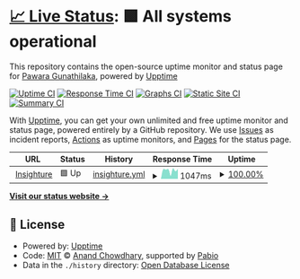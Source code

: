 # [📈 Live Status](https://PawaraGunathilaka.github.io/upptime-test): <!--live status--> **🟩 All systems operational**

This repository contains the open-source uptime monitor and status page for [Pawara Gunathilaka](https://PawaraGunathilaka.github.io/upptime-test), powered by [Upptime](https://github.com/upptime/upptime)

[![Uptime CI](https://github.com/PawaraGunathilaka/upptime-test/workflows/Uptime%20CI/badge.svg)](https://github.com/PawaraGunathilaka/upptime-test/actions?query=workflow%3A%22Uptime+CI%22)
[![Response Time CI](https://github.com/PawaraGunathilaka/upptime-test/workflows/Response%20Time%20CI/badge.svg)](https://github.com/PawaraGunathilaka/upptime-test/actions?query=workflow%3A%22Response+Time+CI%22)
[![Graphs CI](https://github.com/PawaraGunathilaka/upptime-test/workflows/Graphs%20CI/badge.svg)](https://github.com/PawaraGunathilaka/upptime-test/actions?query=workflow%3A%22Graphs+CI%22)
[![Static Site CI](https://github.com/PawaraGunathilaka/upptime-test/workflows/Static%20Site%20CI/badge.svg)](https://github.com/PawaraGunathilaka/upptime-test/actions?query=workflow%3A%22Static+Site+CI%22)
[![Summary CI](https://github.com/PawaraGunathilaka/upptime-test/workflows/Summary%20CI/badge.svg)](https://github.com/PawaraGunathilaka/upptime-test/actions?query=workflow%3A%22Summary+CI%22)

With [Upptime](https://upptime.js.org), you can get your own unlimited and free uptime monitor and status page, powered entirely by a GitHub repository. We use [Issues](https://github.com/PawaraGunathilaka/upptime-test/issues) as incident reports, [Actions](https://github.com/PawaraGunathilaka/upptime-test/actions) as uptime monitors, and [Pages](https://PawaraGunathilaka.github.io/upptime-test) for the status page.

<!--start: status pages-->
<!-- This summary is generated by Upptime (https://github.com/upptime/upptime) -->
<!-- Do not edit this manually, your changes will be overwritten -->
<!-- prettier-ignore -->
| URL | Status | History | Response Time | Uptime |
| --- | ------ | ------- | ------------- | ------ |
| <img alt="" src="https://icons.duckduckgo.com/ip3/www.insighture.com.ico" height="13"> [Insighture](https://www.insighture.com) | 🟩 Up | [insighture.yml](https://github.com/PawaraGunathilaka/upptime-test/commits/HEAD/history/insighture.yml) | <details><summary><img alt="Response time graph" src="./graphs/insighture/response-time-week.png" height="20"> 1047ms</summary><br><a href="https://PawaraGunathilaka.github.io/upptime-test/history/insighture"><img alt="Response time 1096" src="https://img.shields.io/endpoint?url=https%3A%2F%2Fraw.githubusercontent.com%2FPawaraGunathilaka%2Fupptime-test%2FHEAD%2Fapi%2Finsighture%2Fresponse-time.json"></a><br><a href="https://PawaraGunathilaka.github.io/upptime-test/history/insighture"><img alt="24-hour response time 1185" src="https://img.shields.io/endpoint?url=https%3A%2F%2Fraw.githubusercontent.com%2FPawaraGunathilaka%2Fupptime-test%2FHEAD%2Fapi%2Finsighture%2Fresponse-time-day.json"></a><br><a href="https://PawaraGunathilaka.github.io/upptime-test/history/insighture"><img alt="7-day response time 1047" src="https://img.shields.io/endpoint?url=https%3A%2F%2Fraw.githubusercontent.com%2FPawaraGunathilaka%2Fupptime-test%2FHEAD%2Fapi%2Finsighture%2Fresponse-time-week.json"></a><br><a href="https://PawaraGunathilaka.github.io/upptime-test/history/insighture"><img alt="30-day response time 1096" src="https://img.shields.io/endpoint?url=https%3A%2F%2Fraw.githubusercontent.com%2FPawaraGunathilaka%2Fupptime-test%2FHEAD%2Fapi%2Finsighture%2Fresponse-time-month.json"></a><br><a href="https://PawaraGunathilaka.github.io/upptime-test/history/insighture"><img alt="1-year response time 1096" src="https://img.shields.io/endpoint?url=https%3A%2F%2Fraw.githubusercontent.com%2FPawaraGunathilaka%2Fupptime-test%2FHEAD%2Fapi%2Finsighture%2Fresponse-time-year.json"></a></details> | <details><summary><a href="https://PawaraGunathilaka.github.io/upptime-test/history/insighture">100.00%</a></summary><a href="https://PawaraGunathilaka.github.io/upptime-test/history/insighture"><img alt="All-time uptime 100.00%" src="https://img.shields.io/endpoint?url=https%3A%2F%2Fraw.githubusercontent.com%2FPawaraGunathilaka%2Fupptime-test%2FHEAD%2Fapi%2Finsighture%2Fuptime.json"></a><br><a href="https://PawaraGunathilaka.github.io/upptime-test/history/insighture"><img alt="24-hour uptime 100.00%" src="https://img.shields.io/endpoint?url=https%3A%2F%2Fraw.githubusercontent.com%2FPawaraGunathilaka%2Fupptime-test%2FHEAD%2Fapi%2Finsighture%2Fuptime-day.json"></a><br><a href="https://PawaraGunathilaka.github.io/upptime-test/history/insighture"><img alt="7-day uptime 100.00%" src="https://img.shields.io/endpoint?url=https%3A%2F%2Fraw.githubusercontent.com%2FPawaraGunathilaka%2Fupptime-test%2FHEAD%2Fapi%2Finsighture%2Fuptime-week.json"></a><br><a href="https://PawaraGunathilaka.github.io/upptime-test/history/insighture"><img alt="30-day uptime 100.00%" src="https://img.shields.io/endpoint?url=https%3A%2F%2Fraw.githubusercontent.com%2FPawaraGunathilaka%2Fupptime-test%2FHEAD%2Fapi%2Finsighture%2Fuptime-month.json"></a><br><a href="https://PawaraGunathilaka.github.io/upptime-test/history/insighture"><img alt="1-year uptime 100.00%" src="https://img.shields.io/endpoint?url=https%3A%2F%2Fraw.githubusercontent.com%2FPawaraGunathilaka%2Fupptime-test%2FHEAD%2Fapi%2Finsighture%2Fuptime-year.json"></a></details>

<!--end: status pages-->

[**Visit our status website →**](https://PawaraGunathilaka.github.io/upptime-test)

## 📄 License

- Powered by: [Upptime](https://github.com/upptime/upptime)
- Code: [MIT](./LICENSE) © [Anand Chowdhary](https://anandchowdhary.com), supported by [Pabio](https://pabio.com)
- Data in the `./history` directory: [Open Database License](https://opendatacommons.org/licenses/odbl/1-0/)
